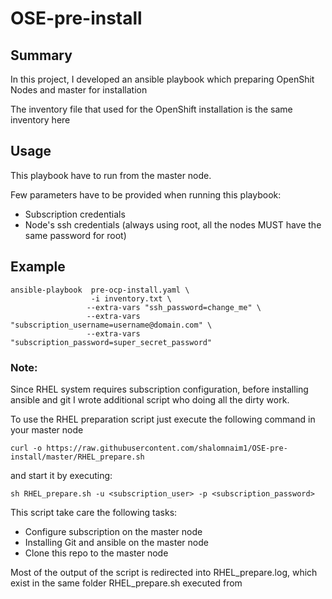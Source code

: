 # OSE-pre-install

## Summary

In this project, I developed an ansible playbook which preparing OpenShit Nodes and master for installation

The inventory file that used for the OpenShift installation is the same inventory here

## Usage
This playbook have to run from the master node.

Few parameters have to be provided when running this playbook:
* Subscription credentials
* Node's ssh credentials  (always using root, all the nodes MUST have the same password for root)

## Example
```shell
ansible-playbook  pre-ocp-install.yaml \
                  -i inventory.txt \
                 --extra-vars "ssh_password=change_me" \ 
                 --extra-vars "subscription_username=username@domain.com" \
                 --extra-vars "subscription_password=super_secret_password"
```
### Note:
Since RHEL system requires subscription configuration, before installing ansible and git I wrote additional script who doing all the dirty work.

To use the RHEL preparation script just execute the following command in your master node

```{shell}
curl -o https://raw.githubusercontent.com/shalomnaim1/OSE-pre-install/master/RHEL_prepare.sh
```

and start it by executing:
```{shell}
sh RHEL_prepare.sh -u <subscription_user> -p <subscription_password>
```

This script take care the following tasks:
* Configure subscription on the master node
* Installing Git and ansible on the master node
* Clone this repo to the master node

Most of the output of the script is redirected into RHEL_prepare.log, which exist in the same folder RHEL_prepare.sh executed from
